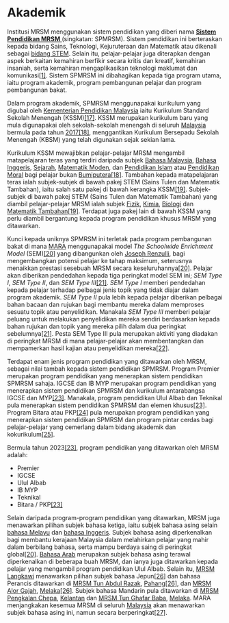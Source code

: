 # Akademik

Institusi MRSM menggunakan sistem pendidikan yang diberi nama [**Sistem Pendidikan MRSM** ](https://mrsm.mara.gov.my/mymrsm/Syarat%20dan%20Pilihan%20Program%20MRSM.pdf)(singkatan: SPMRSM). Sistem pendidikan ini berteraskan kepada bidang Sains, Teknologi, Kejuruteraan dan Matematik atau dikenali sebagai [bidang STEM](https://ms.wikipedia.org/wiki/Bidang\_STEM). Selain itu, pelajar-pelajar juga diterapkan dengan aspek berkaitan kemahiran berfikir secara kritis dan kreatif, kemahiran insaniah, serta kemahiran mengaplikasikan teknologi maklumat dan komunikasi[\[1\]](https://ms.wikipedia.org/wiki/Maktab\_Rendah\_Sains\_MARA#cite\_note-mara-1). Sistem SPMRSM ini dibahagikan kepada tiga program utama, iaitu program akademik, program pembangunan pelajar dan program pembangunan bakat.

Dalam program akademik, SPMRSM menggunapakai kurikulum yang digubal oleh [Kementerian Pendidikan Malaysia](https://ms.wikipedia.org/wiki/Kementerian\_Pendidikan\_Malaysia) iaitu Kurikulum Standard Sekolah Menengah (KSSM)[\[17\]](https://ms.wikipedia.org/wiki/Maktab\_Rendah\_Sains\_MARA#cite\_note-mrsm-kssm-17). KSSM merupakan kurikulum baru yang mula digunapakai oleh sekolah-sekolah menengah di seluruh [Malaysia](https://ms.wikipedia.org/wiki/Malaysia) bermula pada tahun [2017](https://ms.wikipedia.org/wiki/2017)[\[18\]](https://ms.wikipedia.org/wiki/Maktab\_Rendah\_Sains\_MARA#cite\_note-kssm-18), menggantikan Kurikulum Bersepadu Sekolah Menengah (KBSM) yang telah digunakan sejak sekian lama.

Kurikulum KSSM mewajibkan pelajar-pelajar MRSM mengambil matapelajaran teras yang terdiri daripada subjek [Bahasa Malaysia](https://ms.wikipedia.org/wiki/Bahasa\_Malaysia), [Bahasa Inggeris](https://ms.wikipedia.org/wiki/Bahasa\_Inggeris), [Sejarah](https://ms.wikipedia.org/wiki/Sejarah), [Matematik Moden](https://ms.wikipedia.org/wiki/Matematik), dan [Pendidikan Islam](https://ms.wikipedia.org/wiki/Pengajian\_Islam) atau [Pendidikan Moral](https://ms.wikipedia.org/wiki/Pendidikan\_Moral) bagi pelajar bukan [Bumiputera](https://ms.wikipedia.org/wiki/Bumiputera)[\[18\]](https://ms.wikipedia.org/wiki/Maktab\_Rendah\_Sains\_MARA#cite\_note-kssm-18). Tambahan kepada matapelajaran teras ialah subjek-subjek di bawah pakej STEM (Sains Tulen dan Matematik Tambahan), iaitu salah satu pakej di bawah kerangka KSSM[\[19\]](https://ms.wikipedia.org/wiki/Maktab\_Rendah\_Sains\_MARA#cite\_note-kpm-kssm-19). Subjek-subjek di bawah pakej STEM (Sains Tulen dan Matematik Tambahan) yang diambil pelajar-pelajar MRSM ialah subjek [Fizik](https://ms.wikipedia.org/wiki/Fizik), [Kimia](https://ms.wikipedia.org/wiki/Kimia), [Biologi](https://ms.wikipedia.org/wiki/Biologi) dan [Matematik Tambahan](https://ms.wikipedia.org/wiki/Matematik\_Tambahan)[\[19\]](https://ms.wikipedia.org/wiki/Maktab\_Rendah\_Sains\_MARA#cite\_note-kpm-kssm-19). Terdapat juga pakej lain di bawah KSSM yang perlu diambil bergantung kepada program pendidikan khusus MRSM yang ditawarkan.

Kunci kepada uniknya SPMRSM ini terletak pada program pembangunan bakat di mana [MARA](https://ms.wikipedia.org/wiki/Majlis\_Amanah\_Rakyat) menggunapakai model _The Schoolwide Enrichment Model_ (SEM)[\[20\]](https://ms.wikipedia.org/wiki/Maktab\_Rendah\_Sains\_MARA#cite\_note-mara-sem-20) yang dibangunkan oleh [Joseph Renzulli](https://ms.wikipedia.org/w/index.php?title=Joseph\_Renzulli\&action=edit\&redlink=1), bagi mengembangkan potensi pelajar ke tahap maksimum, seterusnya menaikkan prestasi sesebuah MRSM secara keseluruhannya[\[20\]](https://ms.wikipedia.org/wiki/Maktab\_Rendah\_Sains\_MARA#cite\_note-mara-sem-20). Pelajar akan diberikan pendedahan kepada tiga peringkat model SEM ini; _SEM Type I_, _SEM Type II_, dan _SEM Type III_[\[21\]](https://ms.wikipedia.org/wiki/Maktab\_Rendah\_Sains\_MARA#cite\_note-sem-conf-21). _SEM Type I_ memberi pendedahan kepada pelajar terhadap pelbagai jenis topik yang tidak diajar dalam program akademik. _SEM Type II_ pula lebih kepada pelajar diberikan pelbagai bahan bacaan dan rujukan bagi membantu mereka dalam memproses sesuatu topik atau penyelidikan. Manakala _SEM Type III_ memberi pelajar peluang untuk melakukan penyelidikan mereka sendiri berdasarkan kepada bahan rujukan dan topik yang mereka pilih dalam dua peringkat sebelumnya[\[21\]](https://ms.wikipedia.org/wiki/Maktab\_Rendah\_Sains\_MARA#cite\_note-sem-conf-21). Pesta SEM Type III pula merupakan aktiviti yang diadakan di peringkat MRSM di mana pelajar-pelajar akan membentangkan dan mempamerkan hasil kajian atau penyelidikan mereka[\[22\]](https://ms.wikipedia.org/wiki/Maktab\_Rendah\_Sains\_MARA#cite\_note-langkawi-sem-22).

Terdapat enam jenis program pendidikan yang ditawarkan oleh MRSM, sebagai nilai tambah kepada sistem pendidikan SPMRSM. Program Premier merupakan program pendidikan yang menerapkan sistem pendidikan SPMRSM sahaja. IGCSE dan IB MYP merupakan program pendidikan yang menerapkan sistem pendidikan SPMRSM dan kurikulum antarabangsa IGCSE dan MYP[\[23\]](https://ms.wikipedia.org/wiki/Maktab\_Rendah\_Sains\_MARA#cite\_note-mara-2023-23). Manakala, program pendidikan Ulul Albab dan Teknikal pula menerapkan sistem pendidikan SPMRSM dan elemen khusus[\[23\]](https://ms.wikipedia.org/wiki/Maktab\_Rendah\_Sains\_MARA#cite\_note-mara-2023-23). Program Bitara atau PKP[\[24\]](https://ms.wikipedia.org/wiki/Maktab\_Rendah\_Sains\_MARA#cite\_note-pkp-rename-24) pula merupakan program pendidikan yang menerapkan sistem pendidikan SPMRSM dan program pintar cerdas bagi pelajar-pelajar yang cemerlang dalam bidang akademik dan kokurikulum[\[25\]](https://ms.wikipedia.org/wiki/Maktab\_Rendah\_Sains\_MARA#cite\_note-sinar-gate-25).

Bermula tahun 2023[\[23\]](https://ms.wikipedia.org/wiki/Maktab\_Rendah\_Sains\_MARA#cite\_note-mara-2023-23), program pendidikan yang ditawarkan oleh MRSM adalah:

* Premier
* IGCSE
* Ulul Albab
* IB MYP
* Teknikal
* Bitara / PKP[\[23\]](https://ms.wikipedia.org/wiki/Maktab\_Rendah\_Sains\_MARA#cite\_note-mara-2023-23)

Selain daripada program-program pendidikan yang ditawarkan, MRSM juga menawarkan pilihan subjek bahasa ketiga, iaitu subjek bahasa asing selain [bahasa Melayu](https://ms.wikipedia.org/wiki/Bahasa\_Melayu) dan [bahasa Inggeris](https://ms.wikipedia.org/wiki/Bahasa\_Inggeris). Subjek bahasa asing diperkenalkan bagi membantu kerajaan Malaysia dalam melahirkan pelajar yang mahir dalam berbilang bahasa, serta mampu berdaya saing di peringkat global[\[20\]](https://ms.wikipedia.org/wiki/Maktab\_Rendah\_Sains\_MARA#cite\_note-mara-sem-20). [Bahasa Arab](https://ms.wikipedia.org/wiki/Bahasa\_Arab) merupakan subjek bahasa asing terawal diperkenalkan di beberapa buah MRSM, dan ianya juga ditawarkan kepada pelajar yang mengambil program pendidikan Ulul Albab. Selain itu, [MRSM Langkawi](https://ms.wikipedia.org/wiki/MRSM\_Langkawi) menawarkan pilihan subjek bahasa Jepun[\[26\]](https://ms.wikipedia.org/wiki/Maktab\_Rendah\_Sains\_MARA#cite\_note-mrsm-bahasa-ketiga-26) dan bahasa Perancis ditawarkan di [MRSM Tun Abdul Razak](https://ms.wikipedia.org/wiki/Maktab\_Rendah\_Sains\_MARA\_Tun\_Abdul\_Razak), [Pahang](https://ms.wikipedia.org/wiki/Pahang)[\[26\]](https://ms.wikipedia.org/wiki/Maktab\_Rendah\_Sains\_MARA#cite\_note-mrsm-bahasa-ketiga-26), dan [MRSM Alor Gajah](https://ms.wikipedia.org/wiki/MRSM\_Alor\_Gajah), [Melaka](https://ms.wikipedia.org/wiki/Melaka)[\[26\]](https://ms.wikipedia.org/wiki/Maktab\_Rendah\_Sains\_MARA#cite\_note-mrsm-bahasa-ketiga-26). Subjek bahasa Mandarin pula ditawarkan di [MRSM Pengkalan Chepa](https://ms.wikipedia.org/wiki/MRSM\_Pengkalan\_Chepa), [Kelantan](https://ms.wikipedia.org/wiki/Kelantan) dan [MRSM Tun Ghafar Baba](https://ms.wikipedia.org/wiki/MRSM\_Tun\_Ghafar\_Baba), [Melaka](https://ms.wikipedia.org/wiki/Melaka). MARA menjangkakan kesemua MRSM di seluruh [Malaysia](https://ms.wikipedia.org/wiki/Malaysia) akan menawarkan subjek bahasa asing ini, namun secara berperingkat[\[27\]](https://ms.wikipedia.org/wiki/Maktab\_Rendah\_Sains\_MARA#cite\_note-mrsm-bahasa-ketiga1-27).
